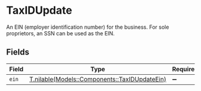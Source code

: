 # TaxIDUpdate

An EIN (employer identification number) for the business. For sole proprietors, an SSN can be used as the EIN.


## Fields

| Field                                                                                  | Type                                                                                   | Required                                                                               | Description                                                                            |
| -------------------------------------------------------------------------------------- | -------------------------------------------------------------------------------------- | -------------------------------------------------------------------------------------- | -------------------------------------------------------------------------------------- |
| `ein`                                                                                  | [T.nilable(Models::Components::TaxIDUpdateEin)](../../models/shared/taxidupdateein.md) | :heavy_minus_sign:                                                                     | N/A                                                                                    |